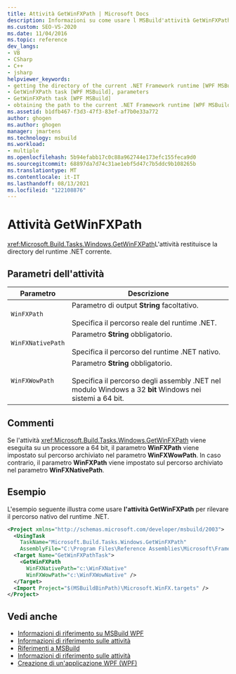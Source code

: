 ```yaml
---
title: Attività GetWinFXPath | Microsoft Docs
description: Informazioni su come usare l MSBuild'attività GetWinFXPath, che restituisce la directory del runtime .NET corrente.
ms.custom: SEO-VS-2020
ms.date: 11/04/2016
ms.topic: reference
dev_langs:
- VB
- CSharp
- C++
- jsharp
helpviewer_keywords:
- getting the directory of the current .NET Framework runtime [WPF MSBuild]
- GetWinFXPath task [WPF MSBuild], parameters
- GetWinFXPath task [WPF MSBuild]
- obtaining the path to the current .NET Framework runtime [WPF MSBuild]
ms.assetid: b1dfb467-f3d3-47f3-83ef-af7b0e33a772
author: ghogen
ms.author: ghogen
manager: jmartens
ms.technology: msbuild
ms.workload:
- multiple
ms.openlocfilehash: 5b94efabb17c0c88a962744e173efc155feca9d0
ms.sourcegitcommit: 68897da7d74c31ae1ebf5d47c7b5ddc9b108265b
ms.translationtype: MT
ms.contentlocale: it-IT
ms.lasthandoff: 08/13/2021
ms.locfileid: "122108876"
---
```

# <a name="getwinfxpath-task"></a>Attività GetWinFXPath

<xref:Microsoft.Build.Tasks.Windows.GetWinFXPath>L'attività restituisce la directory del runtime .NET corrente.

## <a name="task-parameters"></a>Parametri dell'attività

| Parametro | Descrizione |
|-------------------| - |
| `WinFXPath` | Parametro di output **String** facoltativo.<br /><br /> Specifica il percorso reale del runtime .NET. |
| `WinFXNativePath` | Parametro **String** obbligatorio.<br /><br /> Specifica il percorso del runtime .NET nativo. |
| `WinFXWowPath` | Parametro **String** obbligatorio.<br /><br /> Specifica il percorso degli assembly .NET nel modulo Windows a 32 **bit** Windows nei sistemi a 64 bit. |

## <a name="remarks"></a>Commenti

 Se l'attività <xref:Microsoft.Build.Tasks.Windows.GetWinFXPath> viene eseguita su un processore a 64 bit, il parametro **WinFXPath** viene impostato sul percorso archiviato nel parametro **WinFXWowPath**. In caso contrario, il parametro **WinFXPath** viene impostato sul percorso archiviato nel parametro **WinFXNativePath**.

## <a name="example"></a>Esempio

 L'esempio seguente illustra come usare **l'attività GetWinFXPath** per rilevare il percorso nativo del runtime .NET.

```xml
<Project xmlns="http://schemas.microsoft.com/developer/msbuild/2003">
  <UsingTask
    TaskName="Microsoft.Build.Tasks.Windows.GetWinFXPath"
    AssemblyFile="C:\Program Files\Reference Assemblies\Microsoft\Framework\v3.0\PresentationBuildTasks.dll" />
  <Target Name="GetWinFXPathTask">
    <GetWinFXPath
      WinFXNativePath="c:\WinFXNative"
      WinFXWowPath="c:\WinFXWowNative" />
  </Target>
  <Import Project="$(MSBuildBinPath)\Microsoft.WinFX.targets" />
</Project>
```

## <a name="see-also"></a>Vedi anche

- [Informazioni di riferimento su MSBuild WPF](../msbuild/wpf-msbuild-reference.md)
- [Informazioni di riferimento sulle attività](../msbuild/wpf-msbuild-task-reference.md)
- [Riferimenti a MSBuild](../msbuild/msbuild-reference.md)
- [Informazioni di riferimento sulle attività](../msbuild/msbuild-task-reference.md)
- [Creazione di un'applicazione WPF (WPF)](/dotnet/framework/wpf/app-development/building-a-wpf-application-wpf)
